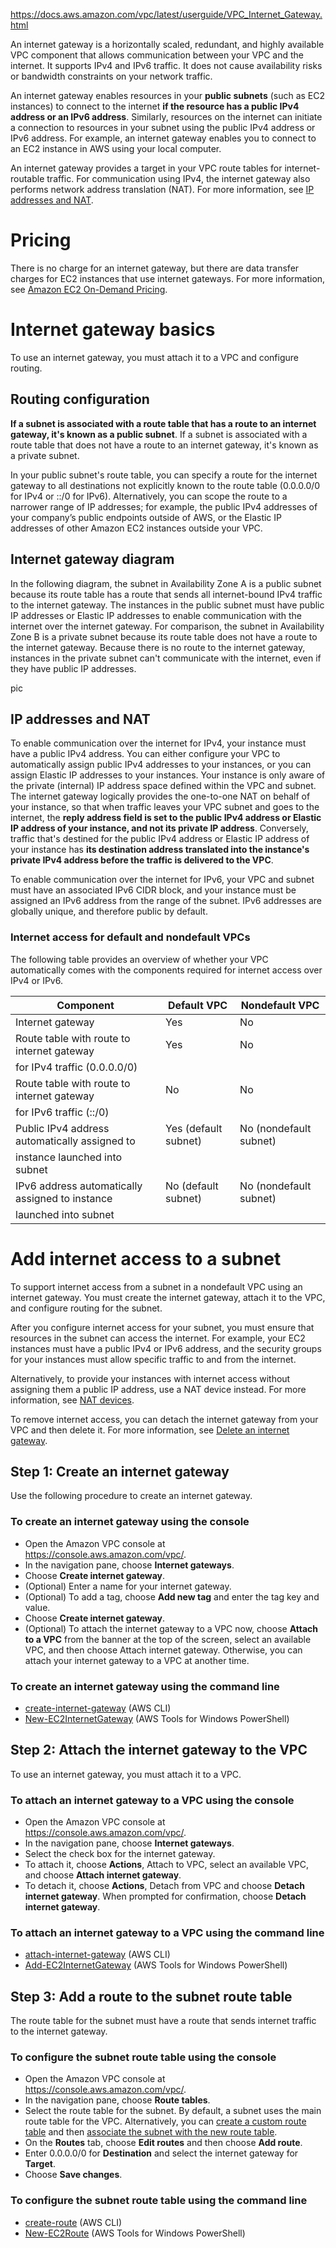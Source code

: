 https://docs.aws.amazon.com/vpc/latest/userguide/VPC_Internet_Gateway.html

An internet gateway is a horizontally scaled, redundant, and highly available VPC component that allows communication between your VPC and the internet. It supports IPv4 and IPv6 traffic. It does not cause availability risks or bandwidth constraints on your network traffic.

An internet gateway enables resources in your **public subnets** (such as EC2 instances) to connect to the internet **if the resource has a public IPv4 address or an IPv6 address**. Similarly, resources on the internet can initiate a connection to resources in your subnet using the public IPv4 address or IPv6 address. For example, an internet gateway enables you to connect to an EC2 instance in AWS using your local computer.

An internet gateway provides a target in your VPC route tables for internet-routable traffic. For communication using IPv4, the internet gateway also performs network address translation (NAT). For more information, see [IP addresses and NAT](https://docs.aws.amazon.com/vpc/latest/userguide/VPC_Internet_Gateway.html#ip-addresses-and-nat).

# Pricing
There is no charge for an internet gateway, but there are data transfer charges for EC2 instances that use internet gateways. For more information, see [Amazon EC2 On-Demand Pricing](https://aws.amazon.com/ec2/pricing/on-demand/).

# Internet gateway basics
To use an internet gateway, you must attach it to a VPC and configure routing.

## Routing configuration
**If a subnet is associated with a route table that has a route to an internet gateway, it's known as a public subnet**. If a subnet is associated with a route table that does not have a route to an internet gateway, it's known as a private subnet.

In your public subnet's route table, you can specify a route for the internet gateway to all destinations not explicitly known to the route table (0.0.0.0/0 for IPv4 or ::/0 for IPv6). Alternatively, you can scope the route to a narrower range of IP addresses; for example, the public IPv4 addresses of your company’s public endpoints outside of AWS, or the Elastic IP addresses of other Amazon EC2 instances outside your VPC.

## Internet gateway diagram
In the following diagram, the subnet in Availability Zone A is a public subnet because its route table has a route that sends all internet-bound IPv4 traffic to the internet gateway. The instances in the public subnet must have public IP addresses or Elastic IP addresses to enable communication with the internet over the internet gateway. For comparison, the subnet in Availability Zone B is a private subnet because its route table does not have a route to the internet gateway. Because there is no route to the internet gateway, instances in the private subnet can't communicate with the internet, even if they have public IP addresses.

pic

## IP addresses and NAT
To enable communication over the internet for IPv4, your instance must have a public IPv4 address. You can either configure your VPC to automatically assign public IPv4 addresses to your instances, or you can assign Elastic IP addresses to your instances. Your instance is only aware of the private (internal) IP address space defined within the VPC and subnet. The internet gateway logically provides the one-to-one NAT on behalf of your instance, so that when traffic leaves your VPC subnet and goes to the internet, the **reply address field is set to the public IPv4 address or Elastic IP address of your instance, and not its private IP address**. Conversely, traffic that's destined for the public IPv4 address or Elastic IP address of your instance has **its destination address translated into the instance's private IPv4 address before the traffic is delivered to the VPC**.

To enable communication over the internet for IPv6, your VPC and subnet must have an associated IPv6 CIDR block, and your instance must be assigned an IPv6 address from the range of the subnet. IPv6 addresses are globally unique, and therefore public by default.

### Internet access for default and nondefault VPCs
The following table provides an overview of whether your VPC automatically comes with the components required for internet access over IPv4 or IPv6.

| Component                                       | Default VPC          | Nondefault VPC         |
| ----------------------------------------------- | -------------------- | ---------------------- |
| Internet gateway                                | Yes                  | No                     |
| Route table with route to internet gateway      | Yes                  | No                     |
| for IPv4 traffic (0.0.0.0/0)                    |                      |                        |
| Route table with route to internet gateway      | No                   | No                     |
| for IPv6 traffic (::/0)                         |                      |                        |
| Public IPv4 address automatically assigned to   | Yes (default subnet) | No (nondefault subnet) |
| instance launched into subnet                   |                      |                        |
| IPv6 address automatically assigned to instance | No (default subnet)  | No (nondefault subnet) |
| launched into subnet                            |                      |                        |
		
# Add internet access to a subnet
To support internet access from a subnet in a nondefault VPC using an internet gateway. You must create the internet gateway, attach it to the VPC, and configure routing for the subnet.

After you configure internet access for your subnet, you must ensure that resources in the subnet can access the internet. For example, your EC2 instances must have a public IPv4 or IPv6 address, and the security groups for your instances must allow specific traffic to and from the internet.

Alternatively, to provide your instances with internet access without assigning them a public IP address, use a NAT device instead. For more information, see [NAT devices](https://docs.aws.amazon.com/vpc/latest/userguide/vpc-nat.html).

To remove internet access, you can detach the internet gateway from your VPC and then delete it. For more information, see [Delete an internet gateway](https://docs.aws.amazon.com/vpc/latest/userguide/delete-igw.html).

## Step 1: Create an internet gateway
Use the following procedure to create an internet gateway.

### To create an internet gateway using the console
- Open the Amazon VPC console at https://console.aws.amazon.com/vpc/.
- In the navigation pane, choose **Internet gateways**.
- Choose **Create internet gateway**.
- (Optional) Enter a name for your internet gateway.
- (Optional) To add a tag, choose **Add new tag** and enter the tag key and value.
- Choose **Create internet gateway**.
- (Optional) To attach the internet gateway to a VPC now, choose **Attach to a VPC** from the banner at the top of the screen, select an available VPC, and then choose Attach internet gateway. Otherwise, you can attach your internet gateway to a VPC at another time.

### To create an internet gateway using the command line
- [create-internet-gateway](https://awscli.amazonaws.com/v2/documentation/api/latest/reference/ec2/create-internet-gateway.html) (AWS CLI)
- [New-EC2InternetGateway](https://docs.aws.amazon.com/powershell/latest/reference/items/New-EC2InternetGateway.html) (AWS Tools for Windows PowerShell)

## Step 2: Attach the internet gateway to the VPC
To use an internet gateway, you must attach it to a VPC.

### To attach an internet gateway to a VPC using the console
- Open the Amazon VPC console at https://console.aws.amazon.com/vpc/.
- In the navigation pane, choose **Internet gateways**.
- Select the check box for the internet gateway.
- To attach it, choose **Actions**, Attach to VPC, select an available VPC, and choose **Attach internet gateway**.
- To detach it, choose **Actions**, Detach from VPC and choose **Detach internet gateway**. When prompted for confirmation, choose **Detach internet gateway**.

### To attach an internet gateway to a VPC using the command line
- [attach-internet-gateway](https://awscli.amazonaws.com/v2/documentation/api/latest/reference/ec2/attach-internet-gateway.html) (AWS CLI)
- [Add-EC2InternetGateway](https://docs.aws.amazon.com/powershell/latest/reference/items/Add-EC2InternetGateway.html) (AWS Tools for Windows PowerShell)

## Step 3: Add a route to the subnet route table
The route table for the subnet must have a route that sends internet traffic to the internet gateway.

### To configure the subnet route table using the console
- Open the Amazon VPC console at https://console.aws.amazon.com/vpc/.
- In the navigation pane, choose **Route tables**.
- Select the route table for the subnet. By default, a subnet uses the main route table for the VPC. Alternatively, you can [create a custom route table](https://docs.aws.amazon.com/vpc/latest/userguide/WorkWithRouteTables.html#CustomRouteTable) and then [associate the subnet with the new route table](https://docs.aws.amazon.com/vpc/latest/userguide/WorkWithRouteTables.html#AssociateSubnet).
- On the **Routes** tab, choose **Edit routes** and then choose **Add route**.
- Enter 0.0.0.0/0 for **Destination** and select the internet gateway for **Target**.
- Choose **Save changes**.

### To configure the subnet route table using the command line
- [create-route](https://awscli.amazonaws.com/v2/documentation/api/latest/reference/ec2/create-route.html) (AWS CLI)
- [New-EC2Route](https://docs.aws.amazon.com/powershell/latest/reference/items/New-EC2Route.html) (AWS Tools for Windows PowerShell)